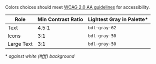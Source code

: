 Colors choices should meet [WCAG 2.0 AA guidelines](https://www.w3.org/TR/UNDERSTANDING-WCAG20/visual-audio-contrast-contrast.html) for accessibility.

| Role       | Min Contrast Ratio | Lightest Gray in Palette\* |
| ---------- | ------------------ | -------------------------- |
| Text       | 4.5:1              | `bdl-gray-62`              |
| Icons      | 3:1                | `bdl-gray-50`              |
| Large Text | 3:1                | `bdl-gray-50`              |

\* _against white (#fff) background_

